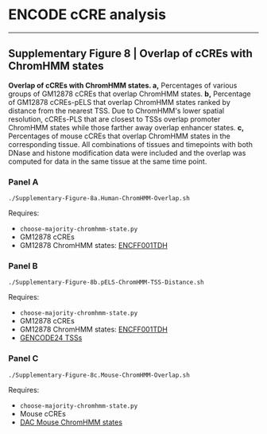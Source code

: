 # ENCODE cCRE analysis

---

## Supplementary Figure 8 | Overlap of cCREs with ChromHMM states

**Overlap of cCREs with ChromHMM states. a,** Percentages of various groups of GM12878 cCREs that overlap ChromHMM states. **b,** Percentage of GM12878 cCREs-pELS that overlap ChromHMM states ranked by distance from the nearest TSS. Due to ChromHMM's lower spatial resolution, cCREs-PLS that are closest to TSSs overlap promoter ChromHMM states while those farther away overlap enhancer states. **c,** Percentages of mouse cCREs that overlap ChromHMM states in the corresponding tissue. All combinations of tissues and timepoints with both DNase and histone modification data were included and the overlap was computed for data in the same tissue at the same time point.

### Panel A

```
./Supplementary-Figure-8a.Human-ChromHMM-Overlap.sh
```

Requires: 
* `choose-majority-chromhmm-state.py`
* GM12878 cCREs
* GM12878 ChromHMM states: [ENCFF001TDH](https://www.encodeproject.org/files/ENCFF001TDH/)


### Panel B

```
./Supplementary-Figure-8b.pELS-ChromHMM-TSS-Distance.sh
```

Requires:
* `choose-majority-chromhmm-state.py`
* GM12878 cCREs
* GM12878 ChromHMM states: [ENCFF001TDH](https://www.encodeproject.org/files/ENCFF001TDH/)
* [GENCODE24 TSSs](https://github.com/weng-lab/ENCODE-cCREs/blob/master/Version-2/cCRE-Pipeline/Input-Data/hg38/GENCODE24/TSS.Basic.bed.gz)


### Panel C

```
./Supplementary-Figure-8c.Mouse-ChromHMM-Overlap.sh
```

Requires:
* `choose-majority-chromhmm-state.py`
* Mouse cCREs
* [DAC Mouse ChromHMM states](https://github.com/weng-lab/ENCODE-cCREs/tree/master/Version-2/cCRE-Analysis/Input-Data/mm10/DAC-Mouse-ChromHMM)
